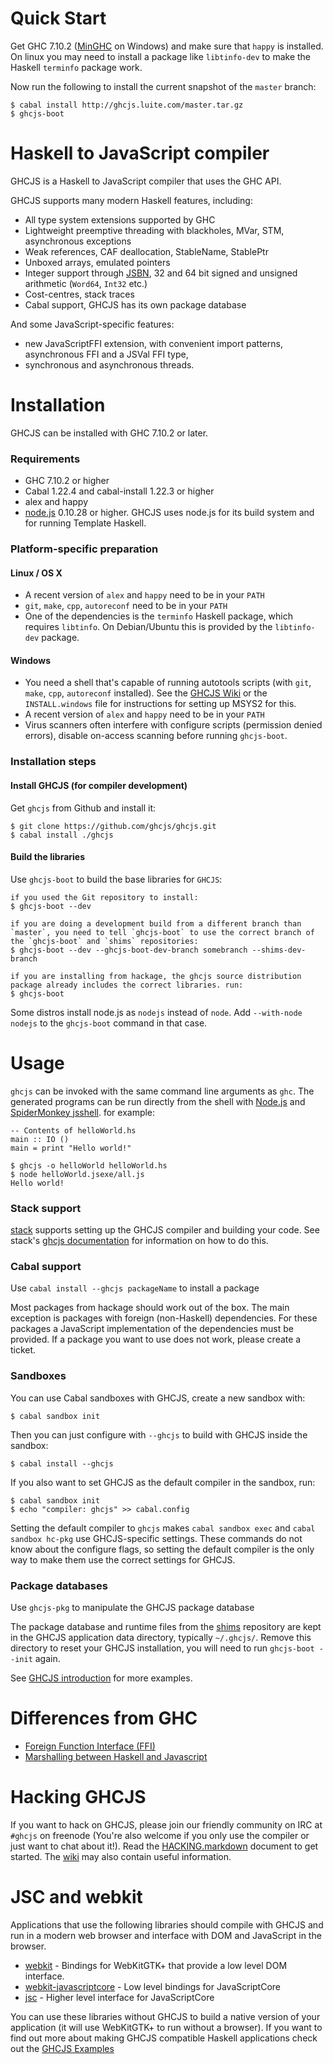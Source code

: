 Quick Start
===========

Get GHC 7.10.2 ([MinGHC](https://www.haskell.org/downloads/windows) on Windows) and make sure that `happy` is installed. On linux you may need to install a package like `libtinfo-dev` to make the Haskell `terminfo` package work.

Now run the following to install the current snapshot of the `master` branch:
```
$ cabal install http://ghcjs.luite.com/master.tar.gz
$ ghcjs-boot
```


Haskell to JavaScript compiler
==============================

GHCJS is a Haskell to JavaScript compiler that uses the GHC API.

GHCJS supports many modern Haskell features, including:

 * All type system extensions supported by GHC
 * Lightweight preemptive threading with blackholes, MVar, STM, asynchronous exceptions
 * Weak references, CAF deallocation, StableName, StablePtr
 * Unboxed arrays, emulated pointers
 * Integer support through [JSBN](http://www-cs-students.stanford.edu/~tjw/jsbn/), 32 and 64 bit signed and unsigned arithmetic (`Word64`, `Int32` etc.)
 * Cost-centres, stack traces
 * Cabal support, GHCJS has its own package database

And some JavaScript-specific features:

 * new JavaScriptFFI extension, with convenient import patterns, asynchronous FFI and a JSVal FFI type,
 * synchronous and asynchronous threads.

Installation
============

GHCJS can be installed with GHC 7.10.2 or later.

### Requirements

 - GHC 7.10.2 or higher
 - Cabal 1.22.4 and cabal-install 1.22.3 or higher
 - alex and happy
 - [node.js](http://nodejs.org) 0.10.28 or higher. GHCJS uses node.js for its build system and for running Template Haskell.

### Platform-specific preparation

#### Linux / OS X

 * A recent version of `alex` and `happy` need to be in your `PATH`
 * `git`, `make`, `cpp`, `autoreconf` need to be in your `PATH`
 * One of the dependencies is the `terminfo` Haskell package, which requires `libtinfo`. On
   Debian/Ubuntu this is provided by the `libtinfo-dev` package.

#### Windows

 * You need a shell that's capable of running autotools scripts (with `git`, `make`, `cpp`, `autoreconf` installed). See the [GHCJS Wiki](https://github.com/ghcjs/ghcjs/wiki/Preparing-the-Windows-build-environment) or the `INSTALL.windows` file for instructions for setting up MSYS2 for this.
 * A recent version of `alex` and `happy` need to be in your `PATH`
 * Virus scanners often interfere with configure scripts (permission denied errors),
   disable on-access scanning before running `ghcjs-boot`.

### Installation steps

#### Install GHCJS (for compiler development)

Get `ghcjs` from Github and install it:

    $ git clone https://github.com/ghcjs/ghcjs.git
    $ cabal install ./ghcjs

#### Build the libraries

Use `ghcjs-boot` to build the base libraries for `GHCJS`:

    if you used the Git repository to install:
    $ ghcjs-boot --dev

    if you are doing a development build from a different branch than `master`, you need to tell `ghcjs-boot` to use the correct branch of the `ghcjs-boot` and `shims` repositories:
    $ ghcjs-boot --dev --ghcjs-boot-dev-branch somebranch --shims-dev-branch

    if you are installing from hackage, the ghcjs source distribution package already includes the correct libraries. run:
    $ ghcjs-boot

Some distros install node.js as `nodejs` instead of `node`. Add `--with-node nodejs` to the `ghcjs-boot` command in that case.

Usage
=====

`ghcjs` can be invoked with the same command line arguments as `ghc`. The generated programs can be run directly from
the shell with [Node.js](http://nodejs.org/) and [SpiderMonkey jsshell](http://download.cdn.mozilla.net/pub/firefox/nightly/latest-mozilla-central/).
for example:

    -- Contents of helloWorld.hs
    main :: IO ()
    main = print "Hello world!"

    $ ghcjs -o helloWorld helloWorld.hs
    $ node helloWorld.jsexe/all.js
    Hello world!

### Stack support

[stack](https://github.com/commercialhaskell/stack) supports setting up the
GHCJS compiler and building your code. See stack's
[ghcjs documentation](https://docs.haskellstack.org/en/stable/ghcjs/) for
information on how to do this.

### Cabal support

Use `cabal install --ghcjs packageName` to install a package

Most packages from hackage should work out of the box. The main exception is packages with foreign (non-Haskell) dependencies.
For these packages a JavaScript implementation of the dependencies must be provided. If a package you want to use does
not work, please create a ticket.

### Sandboxes

You can use Cabal sandboxes with GHCJS, create a new sandbox with:

    $ cabal sandbox init

Then you can just configure with `--ghcjs` to build with GHCJS inside the sandbox:

    $ cabal install --ghcjs

If you also want to set GHCJS as the default compiler in the sandbox, run:

    $ cabal sandbox init
    $ echo "compiler: ghcjs" >> cabal.config

Setting the default compiler to `ghcjs` makes `cabal sandbox exec` and `cabal sandbox hc-pkg` use
GHCJS-specific settings. These commands do not know about the configure flags, so setting the default
compiler is the only way to make them use the correct settings for GHCJS.

### Package databases

Use `ghcjs-pkg` to manipulate the GHCJS package database

The package database and runtime files from the [shims](https://github.com/ghcjs/shims.git) repository are kept in the
GHCJS application data directory, typically `~/.ghcjs/`. Remove this directory to reset your GHCJS installation, you
will need to run `ghcjs-boot --init` again.

See [GHCJS introduction](http://weblog.luite.com/wordpress/?p=14) for more examples.

Differences from GHC
====================

* [Foreign Function Interface (FFI)](doc/foreign-function-interface.md)
* [Marshalling between Haskell and Javascript](https://github.com/ghcjs/ghcjs-base)

Hacking GHCJS
=============

If you want to hack on GHCJS, please join our friendly community on IRC at `#ghcjs` on freenode (You're also
welcome if you only use the compiler or just want to chat about it!). Read the [HACKING.markdown](HACKING.markdown) document
to get started. The [wiki](https://github.com/ghcjs/ghcjs/wiki) may also contain useful information.

JSC and webkit
==============

Applications that use the following libraries should compile with GHCJS
and run in a modern web browser and interface with DOM and JavaScript
in the browser.
 * [webkit](https://patch-tag.com/r/hamish/webkit) - Bindings for WebKitGTK+ that provide a low level DOM interface.
 * [webkit-javascriptcore](https://github.com/gtk2hs/webkit-javascriptcore) - Low level bindings for JavaScriptCore
 * [jsc](https://github.com/ghcjs/jsaddle) - Higher level interface for JavaScriptCore

You can use these libraries without GHCJS to build a native version of
your application (it will use WebKitGTK+ to run without a browser).
If you want to find out more about making GHCJS compatible Haskell
applications check out the [GHCJS Examples](https://github.com/ghcjs/ghcjs-examples/)
